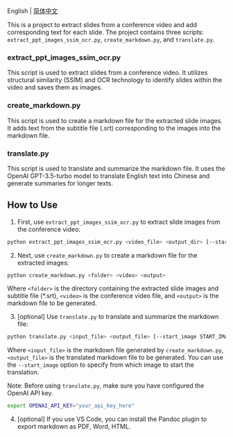 English | [简体中文](README.cn.md)

This is a project to extract slides from a conference video and add corresponding text for each slide. The project contains three scripts: `extract_ppt_images_ssim_ocr.py`, `create_markdown.py`, and `translate.py`.

### extract_ppt_images_ssim_ocr.py

This script is used to extract slides from a conference video. It utilizes structural similarity (SSIM) and OCR technology to identify slides within the video and saves them as images.

### create_markdown.py

This script is used to create a markdown file for the extracted slide images. It adds text from the subtitle file (.srt) corresponding to the images into the markdown file.

### translate.py

This script is used to translate and summarize the markdown file. It uses the OpenAI GPT-3.5-turbo model to translate English text into Chinese and generate summaries for longer texts.

## How to Use

1. First, use `extract_ppt_images_ssim_ocr.py` to extract slide images from the conference video:

```bash
python extract_ppt_images_ssim_ocr.py <video_file> <output_dir> [--start_time START_TIME] [--end_time END_TIME]
```


2. Next, use `create_markdown.py` to create a markdown file for the extracted images:

```bash
python create_markdown.py <folder> <video> <output>
```


Where `<folder>` is the directory containing the extracted slide images and subtitle file (*.srt), `<video>` is the conference video file, and `<output>` is the markdown file to be generated.

3. [optional] Use `translate.py` to translate and summarize the markdown file:

```bash
python translate.py <input_file> <output_file> [--start_image START_IMAGE]
```


Where `<input_file>` is the markdown file generated by `create_markdown.py`, `<output_file>` is the translated markdown file to be generated. You can use the `--start_image` option to specify from which image to start the translation.

Note: Before using `translate.py`, make sure you have configured the OpenAI API key.
```bash
export OPENAI_API_KEY="your_api_key_here"
```

4. [optional] If you use VS Code, you can install the Pandoc plugin to export markdown as PDF, Word, HTML.